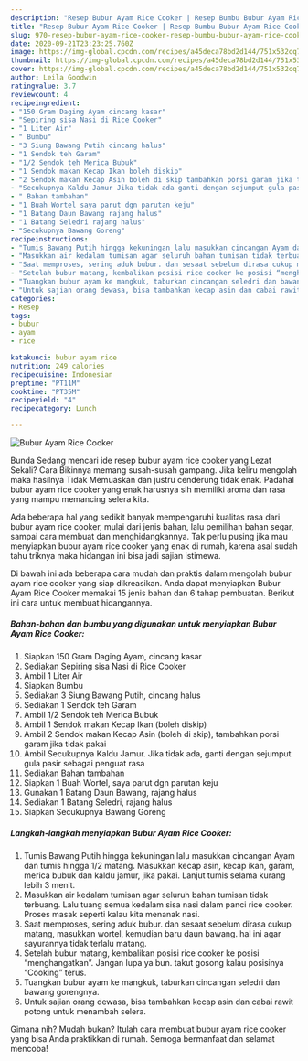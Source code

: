 ```yaml
---
description: "Resep Bubur Ayam Rice Cooker | Resep Bumbu Bubur Ayam Rice Cooker Yang Enak Banget"
title: "Resep Bubur Ayam Rice Cooker | Resep Bumbu Bubur Ayam Rice Cooker Yang Enak Banget"
slug: 970-resep-bubur-ayam-rice-cooker-resep-bumbu-bubur-ayam-rice-cooker-yang-enak-banget
date: 2020-09-21T23:23:25.760Z
image: https://img-global.cpcdn.com/recipes/a45deca78bd2d144/751x532cq70/bubur-ayam-rice-cooker-foto-resep-utama.jpg
thumbnail: https://img-global.cpcdn.com/recipes/a45deca78bd2d144/751x532cq70/bubur-ayam-rice-cooker-foto-resep-utama.jpg
cover: https://img-global.cpcdn.com/recipes/a45deca78bd2d144/751x532cq70/bubur-ayam-rice-cooker-foto-resep-utama.jpg
author: Leila Goodwin
ratingvalue: 3.7
reviewcount: 4
recipeingredient:
- "150 Gram Daging Ayam cincang kasar"
- "Sepiring sisa Nasi di Rice Cooker"
- "1 Liter Air"
- " Bumbu"
- "3 Siung Bawang Putih cincang halus"
- "1 Sendok teh Garam"
- "1/2 Sendok teh Merica Bubuk"
- "1 Sendok makan Kecap Ikan boleh diskip"
- "2 Sendok makan Kecap Asin boleh di skip tambahkan porsi garam jika tidak pakai"
- "Secukupnya Kaldu Jamur Jika tidak ada ganti dengan sejumput gula pasir sebagai penguat rasa"
- " Bahan tambahan"
- "1 Buah Wortel saya parut dgn parutan keju"
- "1 Batang Daun Bawang rajang halus"
- "1 Batang Seledri rajang halus"
- "Secukupnya Bawang Goreng"
recipeinstructions:
- "Tumis Bawang Putih hingga kekuningan lalu masukkan cincangan Ayam dan tumis hingga 1/2 matang. Masukkan kecap asin, kecap ikan, garam, merica bubuk dan kaldu jamur, jika pakai. Lanjut tumis selama kurang lebih 3 menit."
- "Masukkan air kedalam tumisan agar seluruh bahan tumisan tidak terbuang. Lalu tuang semua kedalam sisa nasi dalam panci rice cooker. Proses masak seperti kalau kita menanak nasi."
- "Saat memproses, sering aduk bubur. dan sesaat sebelum dirasa cukup matang, masukkan wortel, kemudian baru daun bawang. hal ini agar sayurannya tidak terlalu matang."
- "Setelah bubur matang, kembalikan posisi rice cooker ke posisi “menghangatkan”. Jangan lupa ya bun. takut gosong kalau posisinya “Cooking” terus."
- "Tuangkan bubur ayam ke mangkuk, taburkan cincangan seledri dan bawang gorengnya."
- "Untuk sajian orang dewasa, bisa tambahkan kecap asin dan cabai rawit potong untuk menambah selera."
categories:
- Resep
tags:
- bubur
- ayam
- rice

katakunci: bubur ayam rice 
nutrition: 249 calories
recipecuisine: Indonesian
preptime: "PT11M"
cooktime: "PT35M"
recipeyield: "4"
recipecategory: Lunch

---
```



![Bubur Ayam Rice Cooker](https://img-global.cpcdn.com/recipes/a45deca78bd2d144/751x532cq70/bubur-ayam-rice-cooker-foto-resep-utama.jpg)

Bunda Sedang mencari ide resep bubur ayam rice cooker yang Lezat Sekali? Cara Bikinnya memang susah-susah gampang. Jika keliru mengolah maka hasilnya Tidak Memuaskan dan justru cenderung tidak enak. Padahal bubur ayam rice cooker yang enak harusnya sih memiliki aroma dan rasa yang mampu memancing selera kita.

Ada beberapa hal yang sedikit banyak mempengaruhi kualitas rasa dari bubur ayam rice cooker, mulai dari jenis bahan, lalu pemilihan bahan segar, sampai cara membuat dan menghidangkannya. Tak perlu pusing jika mau menyiapkan bubur ayam rice cooker yang enak di rumah, karena asal sudah tahu triknya maka hidangan ini bisa jadi sajian istimewa.




Di bawah ini ada beberapa cara mudah dan praktis dalam mengolah bubur ayam rice cooker yang siap dikreasikan. Anda dapat menyiapkan Bubur Ayam Rice Cooker memakai 15 jenis bahan dan 6 tahap pembuatan. Berikut ini cara untuk membuat hidangannya.

<!--inarticleads1-->

##### Bahan-bahan dan bumbu yang digunakan untuk menyiapkan Bubur Ayam Rice Cooker:

1. Siapkan 150 Gram Daging Ayam, cincang kasar
1. Sediakan Sepiring sisa Nasi di Rice Cooker
1. Ambil 1 Liter Air
1. Siapkan  Bumbu
1. Sediakan 3 Siung Bawang Putih, cincang halus
1. Sediakan 1 Sendok teh Garam
1. Ambil 1/2 Sendok teh Merica Bubuk
1. Ambil 1 Sendok makan Kecap Ikan (boleh diskip)
1. Ambil 2 Sendok makan Kecap Asin (boleh di skip), tambahkan porsi garam jika tidak pakai
1. Ambil Secukupnya Kaldu Jamur. Jika tidak ada, ganti dengan sejumput gula pasir sebagai penguat rasa
1. Sediakan  Bahan tambahan
1. Siapkan 1 Buah Wortel, saya parut dgn parutan keju
1. Gunakan 1 Batang Daun Bawang, rajang halus
1. Sediakan 1 Batang Seledri, rajang halus
1. Siapkan Secukupnya Bawang Goreng




<!--inarticleads2-->

##### Langkah-langkah menyiapkan Bubur Ayam Rice Cooker:

1. Tumis Bawang Putih hingga kekuningan lalu masukkan cincangan Ayam dan tumis hingga 1/2 matang. Masukkan kecap asin, kecap ikan, garam, merica bubuk dan kaldu jamur, jika pakai. Lanjut tumis selama kurang lebih 3 menit.
1. Masukkan air kedalam tumisan agar seluruh bahan tumisan tidak terbuang. Lalu tuang semua kedalam sisa nasi dalam panci rice cooker. Proses masak seperti kalau kita menanak nasi.
1. Saat memproses, sering aduk bubur. dan sesaat sebelum dirasa cukup matang, masukkan wortel, kemudian baru daun bawang. hal ini agar sayurannya tidak terlalu matang.
1. Setelah bubur matang, kembalikan posisi rice cooker ke posisi “menghangatkan”. Jangan lupa ya bun. takut gosong kalau posisinya “Cooking” terus.
1. Tuangkan bubur ayam ke mangkuk, taburkan cincangan seledri dan bawang gorengnya.
1. Untuk sajian orang dewasa, bisa tambahkan kecap asin dan cabai rawit potong untuk menambah selera.




Gimana nih? Mudah bukan? Itulah cara membuat bubur ayam rice cooker yang bisa Anda praktikkan di rumah. Semoga bermanfaat dan selamat mencoba!
